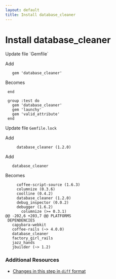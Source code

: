 ```yaml
---
layout: default
title: Install database_cleaner
---
```


<h1 id="main">Install database_cleaner</h1>
Update file `Gemfile`

Add
<pre><code>   gem &#39;database_cleaner&#39;</code></pre>


Becomes
<pre><code> end
&nbsp;
 group :test do
   gem &#39;database_cleaner&#39;
   gem &#39;launchy&#39;
   gem &#39;valid_attribute&#39;
 end
</code></pre>


Update file `Gemfile.lock`

Add
<pre><code>     database_cleaner (1.2.0)</code></pre>


Add
<pre><code>   database_cleaner</code></pre>


Becomes
<pre><code>     coffee-script-source (1.6.3)
     columnize (0.3.6)
     coolline (0.4.2)
     database_cleaner (1.2.0)
     debug_inspector (0.0.2)
     debugger (1.6.2)
       columnize (&gt;= 0.3.1)
@@ -202,6 +203,7 @@ PLATFORMS
 DEPENDENCIES
   capybara-webkit
   coffee-rails (~&gt; 4.0.0)
   database_cleaner
   factory_girl_rails
   jazz_hands
   jbuilder (~&gt; 1.2)
</code></pre>



### Additional Resources

* [Changes in this step in `diff` format](https://github.com/stevenhallen/rails_getting_started_bdd/commit/18bbdf41a04a195f42d0c53a49d6d67812df83e4)

